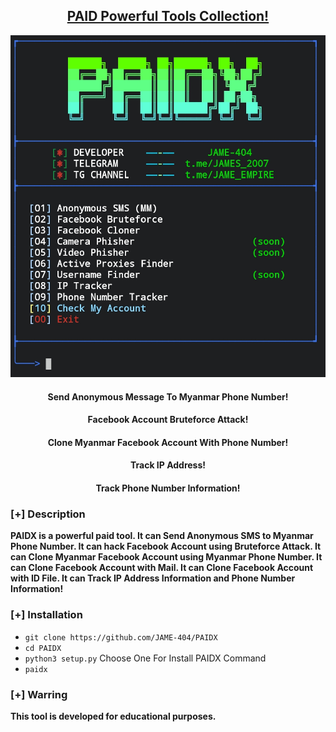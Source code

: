 <h2 align="center"><u>PAID Powerful Tools Collection!</u></h2>

![useful tools collection in one  tool](https://raw.githubusercontent.com/JAME-404/PAIDX/refs/heads/Files/main_image.jpg)

<h4 align="center">Send Anonymous Message To Myanmar Phone Number!</h4>
<h4 align="center">Facebook Account Bruteforce Attack!</h4>
<h4 align="center">Clone Myanmar Facebook Account With Phone Number!</h4>
<h4 align="center">Track IP Address!</h4>
<h4 align="center">Track Phone Number Information!</h4>

### [+] Description

**PAIDX is a powerful paid tool. It can Send Anonymous SMS to Myanmar Phone Number. It can hack Facebook Account using Bruteforce Attack. It can Clone Myanmar Facebook Account using Myanmar Phone Number. It can Clone Facebook Account with Mail. It can Clone Facebook Account with ID File. It can Track IP Address Information and Phone Number Information!**

### [+] Installation

- `git clone https://github.com/JAME-404/PAIDX`
- `cd PAIDX`
- `python3 setup.py`
Choose One For Install PAIDX Command
- `paidx`

### [+] Warring

**This tool is developed for educational purposes.**
